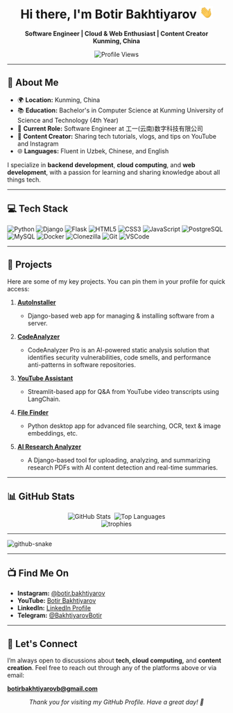 <h1 align="center">Hi there, I'm Botir Bakhtiyarov <img src="https://raw.githubusercontent.com/ABSphreak/ABSphreak/master/gifs/Hi.gif" width="30px"></h1>

<p align="center">
  <b>Software Engineer | Cloud & Web Enthusiast | Content Creator</b><br/>
  <b>Kunming, China</b>
</p>

<!-- Profile Views Badge (Optional) -->
<p align="center">
  <img src="https://komarev.com/ghpvc/?username=BotirBakhtiyarov&label=PROFILE+VIEWS&color=brightgreen" alt="Profile Views" />
</p>

---

## 🚀 About Me

- 🌍 **Location:** Kunming, China  
- 📚 **Education:** Bachelor's in Computer Science at Kunming University of Science and Technology (4th Year)  
- 💼 **Current Role:** Software Engineer at 工一(云南)数字科技有限公司  
- 🎥 **Content Creator:** Sharing tech tutorials, vlogs, and tips on YouTube and Instagram  
- 🌐 **Languages:** Fluent in Uzbek, Chinese, and English  

I specialize in **backend development**, **cloud computing**, and **web development**, with a passion for learning and sharing knowledge about all things tech.

---

## 💻 Tech Stack

<!-- You can use devicons or shields.io badges. Adjust them to your preference. -->
<p>
  <!-- Programming -->
  <img src="https://img.shields.io/badge/Python-3776AB?style=flat&logo=python&logoColor=white" alt="Python" />
  <img src="https://img.shields.io/badge/Django-092E20?style=flat&logo=django&logoColor=white" alt="Django" />
  <img src="https://img.shields.io/badge/Flask-000000?style=flat&logo=flask&logoColor=white" alt="Flask" />

  <!-- Web -->
  <img src="https://img.shields.io/badge/HTML5-E34F26?style=flat&logo=html5&logoColor=white" alt="HTML5" />
  <img src="https://img.shields.io/badge/CSS3-1572B6?style=flat&logo=css3&logoColor=white" alt="CSS3" />
  <img src="https://img.shields.io/badge/JavaScript-323330?style=flat&logo=javascript&logoColor=F7DF1E" alt="JavaScript" />

  <!-- Databases -->
  <img src="https://img.shields.io/badge/PostgreSQL-336791?style=flat&logo=postgresql&logoColor=white" alt="PostgreSQL" />
  <img src="https://img.shields.io/badge/MySQL-4479A1?style=flat&logo=mysql&logoColor=white" alt="MySQL" />

  <!-- Cloud & Tools -->
  <img src="https://img.shields.io/badge/Docker-2496ED?style=flat&logo=docker&logoColor=white" alt="Docker" />
  <img src="https://img.shields.io/badge/Clonezilla-1182C3?style=flat&logo=clonezilla&logoColor=white" alt="Clonezilla" />
  <img src="https://img.shields.io/badge/Git-F05032?style=flat&logo=git&logoColor=white" alt="Git" />
  <img src="https://img.shields.io/badge/VSCode-007ACC?style=flat&logo=visual-studio-code&logoColor=white" alt="VSCode" />
</p>

---

## 🔧 Projects

Here are some of my key projects. You can pin them in your profile for quick access:

1. **[AutoInstaller](https://github.com/BotirBakhtiyarov/AutoInstaller_django)**  
   - Django-based web app for managing & installing software from a server.

2. **[CodeAnalyzer](https://github.com/BotirBakhtiyarov/code_analyzer.git)**  
   - CodeAnalyzer Pro is an AI-powered static analysis solution that identifies security vulnerabilities, code smells, and performance anti-patterns in software repositories.

3. **[YouTube Assistant](https://github.com/BotirBakhtiyarov/youtube._assistant_langchain.git)**  
   - Streamlit-based app for Q&A from YouTube video transcripts using LangChain.

4. **[File Finder](https://github.com/BotirBakhtiyarov/Filefinder.git)**  
   - Python desktop app for advanced file searching, OCR, text & image embeddings, etc.
  
5. **[AI Research Analyzer](https://github.com/BotirBakhtiyarov/AI-Research-Analyzer.git)**  
   - A Django-based tool for uploading, analyzing, and summarizing research PDFs with AI content detection and real-time summaries.

---

## 📊 GitHub Stats

<!-- GitHub Stats (Anurag's GitHub Stats) -->
<div align="center">
  <img height="150em" src="https://github-readme-stats.vercel.app/api?username=BotirBakhtiyarov&show_icons=true&theme=dark&count_private=true" alt="GitHub Stats"/>&nbsp;
  <img height="150em" src="https://github-readme-stats.vercel.app/api/top-langs/?username=BotirBakhtiyarov&layout=compact&theme=dark" alt="Top Languages"/>
</div>

<!-- GitHub Trophies (Optional) -->
<div align="center">
  <img src="https://github-profile-trophy.vercel.app/?username=BotirBakhtiyarov&theme=onedark&no-frame=true&row=1&&margin-w=15&no-bg=true" alt="trophies" />
</div>

---

<picture>
  <source media="(prefers-color-scheme: dark)" srcset="https://raw.githubusercontent.com/BotirBakhtiyarov/BotirBakhtiyarov/output/github-snake-dark.svg" />
  <source media="(prefers-color-scheme: light)" srcset="https://raw.githubusercontent.com/BotirBakhtiyarov/BotirBakhtiyarov/output/github-snake.svg" />
  <img alt="github-snake" src="https://raw.githubusercontent.com/tobiasmeyhoefer/tobiasmeyhoefer/output/github-snake.svg" />
</picture>

---

## 📺 Find Me On

- **Instagram:** [@botir.bakhtiyarov](https://www.instagram.com/botir.bakhtiyarov/)  
- **YouTube:** [Botir Bakhtiyarov](https://www.youtube.com/@botirbakhtiyarov)  
- **LinkedIn:** [LinkedIn Profile](https://www.linkedin.com/in/botir-bakhtiyarov-856a83243)  
- **Telegram:** [@BakhtiyarovBotir](https://t.me/BakhtiyarovBotir)

---

## 💬 Let's Connect

I’m always open to discussions about **tech, cloud computing,** and **content creation**. Feel free to reach out through any of the platforms above or via email:

**botirbakhtiyarovb@gmail.com**

<p align="center">
  <i>Thank you for visiting my GitHub Profile. Have a great day! 🚀</i>
</p>

